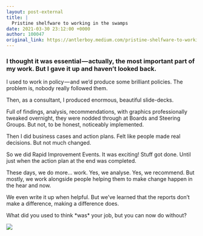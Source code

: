 ```yaml
---
layout: post-external
title: |
  Pristine shelfware to working in the swamps
date: 2021-03-30 23:12:00 +0000
author: 100047
original_link: https://antlerboy.medium.com/pristine-shelfware-to-working-in-the-swamps-80b87895d8bc?source=rss-97852f5a56ae------2
---
```


### I thought it was essential — actually, the most important part of my work. But I gave it up and haven’t looked back.

I used to work in policy — and we’d produce some brilliant policies. The problem is, nobody really followed them.

Then, as a consultant, I produced enormous, beautiful slide-decks.

Full of findings, analysis, recommendations, with graphics professionally tweaked overnight, they were nodded through at Boards and Steering Groups. But not, to be honest, noticeably implemented.

Then I did business cases and action plans. Felt like people made real decisions. But not much changed.

So we did Rapid Improvement Events. It was exciting! Stuff got done. Until just when the action plan at the end was completed.

These days, we do more… work. Yes, we analyse. Yes, we recommend. But mostly, we work alongside people helping them to make change happen in the hear and now.

We even write it up when helpful. But we’ve learned that the reports don’t make a difference, making a difference does.

What did you used to think \*was\* your job, but you can now do without?

 ![](https://medium.com/_/stat?event=post.clientViewed&referrerSource=full_rss&postId=80b87895d8bc)
